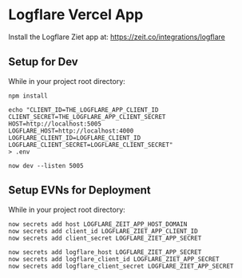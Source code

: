 # Logflare Vercel App
Install the Logflare Ziet app at: https://zeit.co/integrations/logflare

## Setup for Dev
While in your project root directory:

```
npm install
```

```
echo "CLIENT_ID=THE_LOGFLARE_APP_CLIENT_ID
CLIENT_SECRET=THE_LOGFLARE_APP_CLIENT_SECRET
HOST=http://localhost:5005
LOGFLARE_HOST=http://localhost:4000
LOGFLARE_CLIENT_ID=LOGFLARE_CLIENT_ID
LOGFLARE_CLIENT_SECRET=LOGFLARE_CLIENT_SECRET"
> .env
```

```
now dev --listen 5005
```

## Setup EVNs for Deployment
While in your project root directory:

```
now secrets add host LOGFLARE_ZEIT_APP_HOST_DOMAIN
now secrets add client_id LOGFLARE_ZIET_APP_CLIENT_ID
now secrets add client_secret LOGFLARE_ZIET_APP_SECRET
```

```
now secrets add logflare_host LOGFLARE_ZIET_APP_SECRET
now secrets add logflare_client_id LOGFLARE_ZIET_APP_SECRET
now secrets add logflare_client_secret LOGFLARE_ZIET_APP_SECRET
```
